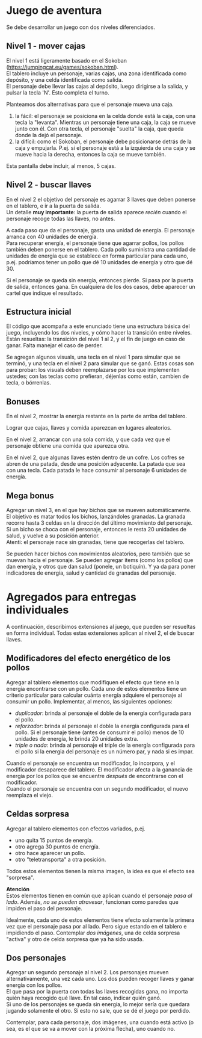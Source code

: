 # Juego de aventura

Se debe desarrollar un juego con dos niveles diferenciados. 

## Nivel 1 - mover cajas

El nivel 1 está ligeramente basado en el Sokoban (https://jumpingcat.eu/games/sokoban.html).  
El tablero incluye un personaje, varias cajas, una zona identificada como depósito, y una celda identificada como salida.  
El personaje debe llevar las cajas al depósito, luego dirigirse a la salida, y pulsar la tecla 'N'. Esto completa el turno.

Planteamos dos alternativas para que el personaje mueva una caja.  

1. la fácil: el personaje se posiciona en la celda donde está la caja, con una tecla la "levanta". Mientras un personaje tiene una caja, la caja se mueve junto con él. Con otra tecla, el personaje "suelta" la caja, que queda donde la dejó el personaje.
2. la difícil: como el Sokoban, el personaje debe posicionarse detrás de la caja y empujarla. P.ej. si el personaje está a la izquierda de una caja y se mueve hacia la derecha, entonces la caja se mueve también.

Esta pantalla debe incluir, al menos, 5 cajas.

## Nivel 2 - buscar llaves

En el nivel 2 el objetivo del personaje es agarrar 3 llaves que deben ponerse en el tablero, e ir a la puerta de salida.  
Un detalle **muy importante**: la puerta de salida aparece _recién_ cuando el personaje recoge todas las llaves, no antes.  

A cada paso que da el personaje, gasta una unidad de energía. El personaje arranca con 40 unidades de energía.  
Para recuperar energía, el personaje tiene que agarrar pollos, los pollos también deben ponerse en el tablero. Cada pollo suministra una cantidad de unidades de energía que se establece en forma particular para cada uno, p.ej. podríamos tener un pollo que dé 10 unidades de energía y otro que dé 30.

Si el personaje se queda sin energía, entonces pierde. Si pasa por la puerta de salida, entonces gana. En cualquiera de los dos casos, debe aparecer un cartel que indique el resultado.

## Estructura inicial
El código que acompaña a este enunciado tiene una estructura básica del juego, incluyendo los dos niveles, y cómo hacer la transición entre niveles. Están resueltas: la transición del nivel 1 al 2, y el fin de juego en caso de ganar. Falta manejar el caso de perder.

Se agregan algunos visuals, una tecla en el nivel 1 para simular que se terminó, y una tecla en el nivel 2 para simular que se ganó. Estas cosas son para probar: los visuals deben reemplazarse por los que implementen ustedes; con las teclas como prefieran, déjenlas como están, cambien de tecla, o bórrenlas.


## Bonuses
En el nivel 2, mostrar la energía restante en la parte de arriba del tablero.

Lograr que cajas, llaves y comida aparezcan en lugares aleatorios.

En el nivel 2, arrancar con una sola comida, y que cada vez que el personaje obtiene una comida que aparezca otra.

En el nivel 2, que algunas llaves estén dentro de un cofre. Los cofres se abren de una patada, desde una posición adyacente. La patada que sea con una tecla. Cada patada le hace consumir al personaje 6 unidades de energía.

## Mega bonus
Agregar un nivel 3, en el que hay bichos que se mueven automáticamente. El objetivo es matar todos los bichos, lanzándoles granadas. La granada recorre hasta 3 celdas en la dirección del último movimiento del personaje. Si un bicho se choca con el personaje, entonces le resta 20 unidades de salud, y vuelve a su posición anterior.  
Atenti: el personaje nace sin granadas, tiene que recogerlas del tablero. 

Se pueden hacer bichos con movimientos aleatorios, pero también que se muevan hacia el personaje.
Se pueden agregar items (como los pollos) que dan energía, y otros que dan salud (ponele, un botiquín).
Y ya da para poner indicadores de energía, salud y cantidad de granadas del personaje.



# Agregados para entregas individuales

A continuación, describimos extensiones al juego, que pueden ser resueltas en forma individual.
Todas estas extensiones aplican al nivel 2, el de buscar llaves.

## Modificadores del efecto energético de los pollos
Agregar al tablero elementos que modifiquen el efecto que tiene en la energía encontrarse con un pollo. Cada uno de estos elementos tiene un criterio particular para calcular cuánta energía adquiere el personaje al consumir un pollo. Implementar, al menos, las siguientes opciones:
- _duplicador_: brinda al personaje el doble de la energía configurada para el pollo.
- _reforzador_: brinda al personaje el doble la energía configurada para el pollo. Si el personaje tiene (antes de consumir el pollo) menos de 10 unidades de energía,  le brinda 20 unidades extra.
- _triple o nada_: brinda al personaje el triple de la energía configurada para el pollo si la energia del personaje es un número par, y nada si es impar.

Cuando el personaje se encuentra un modificador, lo incorpora, y el modificador desaparece del tablero. El modificador afecta a la ganancia de energía por los pollos que se encuentre _después_ de encontrarse con el modificador.  
Cuando el personaje se encuentra con un segundo modificador, el nuevo reemplaza el viejo.

## Celdas sorpresa
Agregar al tablero elementos con efectos variados, p.ej.
- uno quita 15 puntos de energía.
- otro agrega 30 puntos de energía.
- otro hace aparecer un pollo.
- otro "teletransporta" a otra posición.

Todos estos elementos tienen la misma imagen, la idea es que el efecto sea "sorpresa".  

**Atención**  
Estos elementos tienen en común que aplican cuando el personaje _pasa al lado_. Además, _no se pueden atravesar_, funcionan como paredes que impiden el paso del personaje.

Idealmente, cada uno de estos elementos tiene efecto solamente la primera vez que el personaje pasa por al lado. Pero sigue estando en el tablero e impidiendo el paso. Contemplar _dos imágenes_, una de celda sorpresa "activa" y otro de celda sorpresa que ya ha sido usada.

## Dos personajes
Agregar un segundo personaje al nivel 2. Los personajes mueven alternativamente, una vez cada uno. Los dos pueden recoger llaves y ganar energía con los pollos.  
El que pasa por la puerta con todas las llaves recogidas gana, no importa quién haya recogido qué llave. En tal caso, indicar quién ganó.  
Si uno de los personajes se queda sin energía, lo mejor sería que quedara jugando solamente el otro. Si esto no sale, que se dé el juego por perdido.

Contemplar, para cada personaje, dos imágenes, una cuando está activo (o sea, es el que se va a mover con la próxima flecha), uno cuando no.



